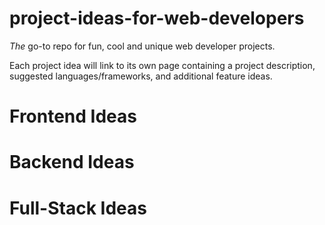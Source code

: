 # project-ideas-for-web-developers

_The_ go-to repo for fun, cool and unique web developer projects. 

Each project idea will link to its own page containing a project description, suggested languages/frameworks, and additional feature ideas. 

# Frontend Ideas


# Backend Ideas


# Full-Stack Ideas

